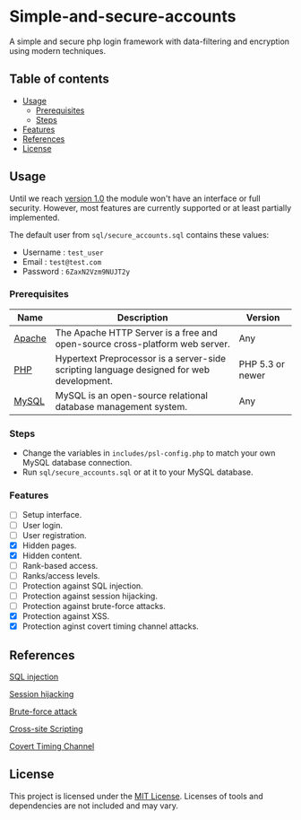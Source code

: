 # Simple-and-secure-accounts
A simple and secure php login framework with data-filtering and encryption using modern techniques.

## Table of contents
- [Usage](#usage)
    - [Prerequisites](#prerequisites)
    - [Steps](#steps)
- [Features](#features)
- [References](#references)
- [License](#license)

## Usage
Until we reach [version 1.0](https://github.com/JasperDre/Simple-and-secure-accounts/milestone/1) the module won't have an interface or full security. However, most features are currently supported or at least partially implemented.

The default user from `sql/secure_accounts.sql` contains these values:
- Username	: `test_user`
- Email	: `test@test.com`
- Password	: `6ZaxN2Vzm9NUJT2y`

### Prerequisites
Name | Description | Version
------------ | ------------- | -------------
[Apache](https://www.apachefriends.org/index.html) | The Apache HTTP Server is a free and open-source cross-platform web server. | Any
[PHP](https://www.apachefriends.org/index.html) |  Hypertext Preprocessor is a server-side scripting language designed for web development. | PHP 5.3 or newer
[MySQL](https://www.apachefriends.org/index.html) | MySQL is an open-source relational database management system. | Any

### Steps
- Change the variables in `includes/psl-config.php` to match your own MySQL database connection.
- Run `sql/secure_accounts.sql` or at it to your MySQL database.

### Features
- [ ] Setup interface.
- [ ] User login.
- [ ] User registration.
- [x] Hidden pages.
- [x] Hidden content.
- [ ] Rank-based access.
- [ ] Ranks/access levels.
- [ ] Protection against SQL injection.
- [ ] Protection against session hijacking.
- [ ] Protection against brute-force attacks.
- [x] Protection against XSS.
- [x] Protection aginst covert timing channel attacks.
    
## References
[SQL injection](https://www.w3schools.com/sql/sql_injection.asp)

[Session hijacking](https://www.owasp.org/index.php/Session_hijacking_attack)

[Brute-force attack](https://en.wikipedia.org/wiki/Brute-force_attack)

[Cross-site Scripting](https://www.owasp.org/index.php/Cross-site_Scripting_%28XSS%29)

[Covert Timing Channel](https://cwe.mitre.org/data/definitions/385.html)

## License
This project is licensed under the [MIT License](https://github.com/JasperDre/Simple-and-secure-accounts/blob/master/LICENSE.md).
Licenses of tools and dependencies are not included and may vary.
